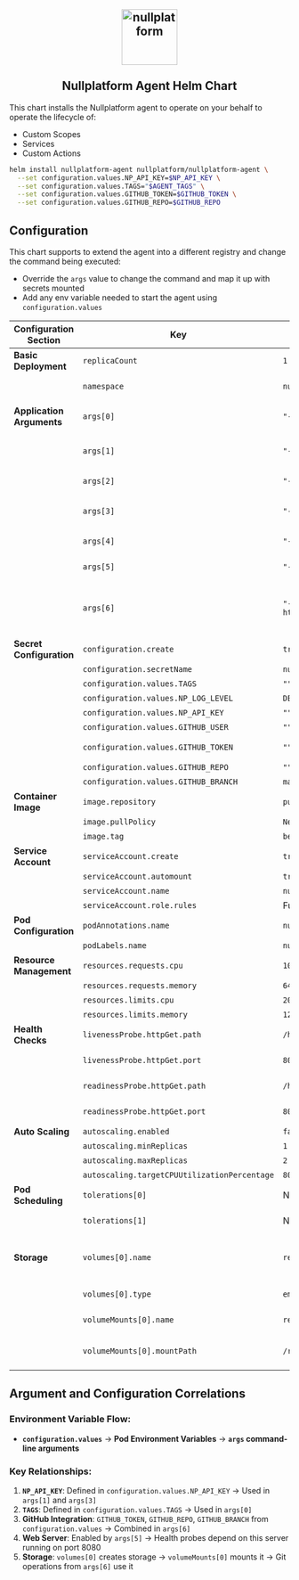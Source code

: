 <h2 align="center">
    <a href="https://httpie.io" target="blank_">
        <img height="100" alt="nullplatform" src="https://nullplatform.com/favicon/android-chrome-192x192.png" />
    </a>
    <br>
    <br>
    Nullplatform Agent Helm Chart
    <br>
</h2>

This chart installs the Nullplatform agent to operate on your behalf to operate the lifecycle of:
* Custom Scopes
* Services
* Custom Actions

```bash
helm install nullplatform-agent nullplatform/nullplatform-agent \
  --set configuration.values.NP_API_KEY=$NP_API_KEY \
  --set configuration.values.TAGS="$AGENT_TAGS" \
  --set configuration.values.GITHUB_TOKEN=$GITHUB_TOKEN \
  --set configuration.values.GITHUB_REPO=$GITHUB_REPO
```

## Configuration

This chart supports to extend the agent into a different registry and change the command being executed:

* Override the `args` value to change the command and map it up with secrets mounted
* Add any env variable needed to start the agent using `configuration.values`

| Configuration Section | Key | Value | Purpose |
|----------------------|-----|-------|---------|
| **Basic Deployment** | `replicaCount` | `1` | Number of pod replicas to run |
| | `namespace` | `nullplatform-tools` | Kubernetes namespace for deployment |
| **Application Arguments** | `args[0]` | `"--tags=$(TAGS)"` | Sets application tags from environment variable → **References**: `configuration.values.TAGS` |
| | `args[1]` | `"--apikey=$(NP_API_KEY)"` | Provides API key for authentication → **References**: `configuration.values.NP_API_KEY` |
| | `args[2]` | `"--runtime=host"` | Configures runtime environment as host (static value) |
| | `args[3]` | `"--command-executor-env=NP_API_KEY=$(NP_API_KEY)"` | Passes API key to command executor → **References**: `configuration.values.NP_API_KEY` |
| | `args[4]` | `"--command-executor-debug"` | Enables debug mode for command executor (static value) |
| | `args[5]` | `"--webserver-enabled"` | Enables built-in web server (static value) |
| | `args[6]` | `"--command-executor-git-command-repos https://$(GITHUB_TOKEN)@$(GITHUB_REPO)#$(GITHUB_BRANCH)"` | Configures Git repository access → **References**: `configuration.values.GITHUB_TOKEN`, `configuration.values.GITHUB_REPO`, `configuration.values.GITHUB_BRANCH` |
| **Secret Configuration** | `configuration.create` | `true` | Creates a Kubernetes secret |
| | `configuration.secretName` | `nullplatform-agent-secret` | Name of the secret to create |
| | `configuration.values.TAGS` | `""` | Empty tags value (to be filled) |
| | `configuration.values.NP_LOG_LEVEL` | `DEBUG` | Sets logging level to debug |
| | `configuration.values.NP_API_KEY` | `""` | Nullplatform API key (to be filled) |
| | `configuration.values.GITHUB_USER` | `""` | GitHub username (to be filled) |
| | `configuration.values.GITHUB_TOKEN` | `""` | GitHub personal access token (to be filled) |
| | `configuration.values.GITHUB_REPO` | `""` | GitHub repository URL (to be filled) |
| | `configuration.values.GITHUB_BRANCH` | `main` | Git branch to use |
| **Container Image** | `image.repository` | `public.ecr.aws/nullplatform/controlplane-agent` | Container image repository |
| | `image.pullPolicy` | `Never` | Never pull image (use local) |
| | `image.tag` | `beta` | Image tag version |
| **Service Account** | `serviceAccount.create` | `true` | Creates a service account |
| | `serviceAccount.automount` | `true` | Auto-mounts service account token |
| | `serviceAccount.name` | `nullplatform-agent` | Service account name |
| | `serviceAccount.role.rules` | Full access (`*`) | Grants full cluster permissions |
| **Pod Configuration** | `podAnnotations.name` | `nullplatform-agent` | Pod annotation for identification |
| | `podLabels.name` | `nullplatform-agent` | Pod label for identification |
| **Resource Management** | `resources.requests.cpu` | `100m` | Minimum CPU requirement |
| | `resources.requests.memory` | `64Mi` | Minimum memory requirement |
| | `resources.limits.cpu` | `200m` | Maximum CPU limit |
| | `resources.limits.memory` | `128Mi` | Maximum memory limit |
| **Health Checks** | `livenessProbe.httpGet.path` | `/health` | Health check endpoint path → **Correlates with**: `args[5]` webserver |
| | `livenessProbe.httpGet.port` | `8080` | Health check port → **Correlates with**: `args[5]` webserver |
| | `readinessProbe.httpGet.path` | `/health` | Readiness check endpoint path → **Correlates with**: `args[5]` webserver |
| | `readinessProbe.httpGet.port` | `8080` | Readiness check port → **Correlates with**: `args[5]` webserver |
| **Auto Scaling** | `autoscaling.enabled` | `false` | Horizontal pod autoscaling disabled |
| | `autoscaling.minReplicas` | `1` | Minimum replicas when scaling |
| | `autoscaling.maxReplicas` | `2` | Maximum replicas when scaling |
| | `autoscaling.targetCPUUtilizationPercentage` | `80` | CPU threshold for scaling |
| **Pod Scheduling** | `tolerations[0]` | Node not ready toleration | Allows pod to run on not-ready nodes for 5 minutes |
| | `tolerations[1]` | Node unreachable toleration | Allows pod to run on unreachable nodes for 5 minutes |
| **Storage** | `volumes[0].name` | `repos` | Volume name for repository storage → **Correlates with**: `volumeMounts[0].name` and Git operations from `args[6]` |
| | `volumes[0].type` | `emptyDir` | Temporary volume type for Git repository cloning |
| | `volumeMounts[0].name` | `repos` | Mount the repos volume → **References**: `volumes[0].name` |
| | `volumeMounts[0].mountPath` | `/root/.np` | Mount path inside container for Nullplatform agent data and Git repos |

## Argument and Configuration Correlations

### Environment Variable Flow:
- **`configuration.values`** → **Pod Environment Variables** → **`args` command-line arguments**

### Key Relationships:
1. **`NP_API_KEY`**: Defined in `configuration.values.NP_API_KEY` → Used in `args[1]` and `args[3]`
2. **`TAGS`**: Defined in `configuration.values.TAGS` → Used in `args[0]`
3. **GitHub Integration**: `GITHUB_TOKEN`, `GITHUB_REPO`, `GITHUB_BRANCH` from `configuration.values` → Combined in `args[6]`
4. **Web Server**: Enabled by `args[5]` → Health probes depend on this server running on port 8080
5. **Storage**: `volumes[0]` creates storage → `volumeMounts[0]` mounts it → Git operations from `args[6]` use it
